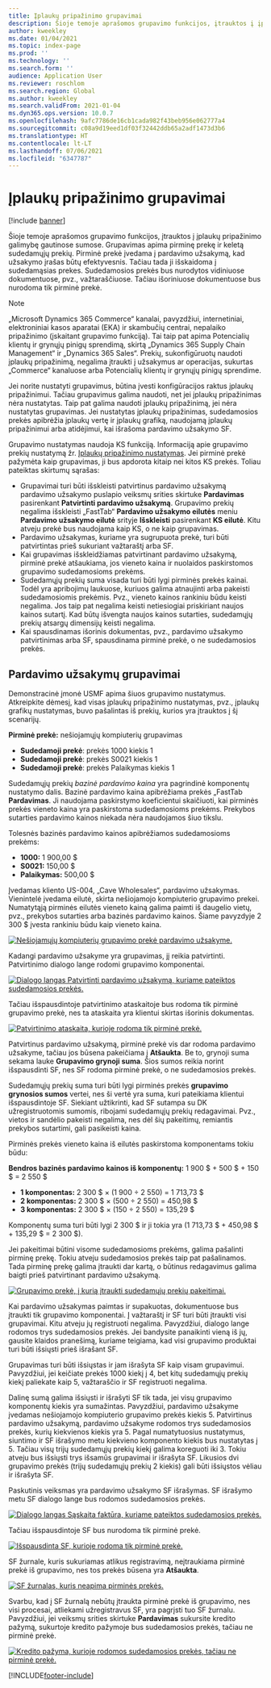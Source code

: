```yaml
---
title: Įplaukų pripažinimo grupavimai
description: Šioje temoje aprašomos grupavimo funkcijos, įtrauktos į įplaukų pripažinimo galimybę gautinose sumose. Grupavimas apima pirminę prekę ir keletą sudedamųjų prekių.
author: kweekley
ms.date: 01/04/2021
ms.topic: index-page
ms.prod: ''
ms.technology: ''
ms.search.form: ''
audience: Application User
ms.reviewer: roschlom
ms.search.region: Global
ms.author: kweekley
ms.search.validFrom: 2021-01-04
ms.dyn365.ops.version: 10.0.7
ms.openlocfilehash: 9afc7786de16cb1cada982f43beb956e062777a4
ms.sourcegitcommit: c08a9d19eed1df03f32442ddb65a2adf1473d3b6
ms.translationtype: HT
ms.contentlocale: lt-LT
ms.lasthandoff: 07/06/2021
ms.locfileid: "6347787"
---
```

# <a name="revenue-recognition-bundles"></a>Įplaukų pripažinimo grupavimai

[!include [banner](../includes/banner.md)]

Šioje temoje aprašomos grupavimo funkcijos, įtrauktos į įplaukų pripažinimo galimybę gautinose sumose. Grupavimas apima pirminę prekę ir keletą sudedamųjų prekių. Pirminė prekė įvedama į pardavimo užsakymą, kad užsakymo įrašas būtų efektyvesnis. Tačiau tada ji išskaidoma į sudedamąsias prekes. Sudedamosios prekės bus nurodytos vidiniuose dokumentuose, pvz., važtaraščiuose. Tačiau išoriniuose dokumentuose bus nurodoma tik pirminė prekė.

> [!NOTE]
> „Microsoft Dynamics 365 Commerce“ kanalai, pavyzdžiui, internetiniai, elektroniniai kasos aparatai (EKA) ir skambučių centrai, nepalaiko pripažinimo (įskaitant grupavimo funkciją). Tai taip pat apima Potencialių klientų ir grynųjų pinigų sprendimą, skirtą „Dynamics 365 Supply Chain Management“ ir „Dynamics 365 Sales“. Prekių, sukonfigūruotų naudoti įplaukų pripažinimą, negalima įtraukti į užsakymus ar operacijas, sukurtas „Commerce“ kanaluose arba Potencialių klientų ir grynųjų pinigų sprendime.

Jei norite nustatyti grupavimus, būtina įvesti konfigūracijos raktus įplaukų pripažinimui. Tačiau grupavimus galima naudoti, net jei įplaukų pripažinimas nėra nustatytas. Taip pat galima naudoti įplaukų pripažinimą, jei nėra nustatytas grupavimas. Jei nustatytas įplaukų pripažinimas, sudedamosios prekės apibrėžia įplaukų vertę ir įplaukų grafiką, naudojamą įplaukų pripažinimui arba atidėjimui, kai išrašoma pardavimo užsakymo SF.

Grupavimo nustatymas naudoja KS funkciją. Informaciją apie grupavimo prekių nustatymą žr. [Įplaukų pripažinimo nustatymas](revenue-recognition-setup.md). Jei pirminė prekė pažymėta kaip grupavimas, ji bus apdorota kitaip nei kitos KS prekės. Toliau pateiktas skirtumų sąrašas:

- Grupavimai turi būti išskleisti patvirtinus pardavimo užsakymą pardavimo užsakymo puslapio veiksmų srities skirtuke **Pardavimas** pasirenkant **Patvirtinti pardavimo užsakymą**. Grupavimo prekių negalima išskleisti „FastTab“ **Pardavimo užsakymo eilutės** meniu **Pardavimo užsakymo eilutė** srityje **Išskleisti** pasirenkant **KS eilutė**. Kitu atveju prekė bus naudojama kaip KS, o ne kaip grupavimas.
- Pardavimo užsakymas, kuriame yra sugrupuota prekė, turi būti patvirtintas prieš sukuriant važtaraštį arba SF.
- Kai grupavimas išskleidžiamas patvirtinant pardavimo užsakymą, pirminė prekė atšaukiama, jos vieneto kaina ir nuolaidos paskirstomos grupavimo sudedamosioms prekėms.
- Sudedamųjų prekių suma visada turi būti lygi pirminės prekės kainai. Todėl yra apribojimų laukuose, kuriuos galima atnaujinti arba pakeisti sudedamosiomis prekėmis. Pvz., vieneto kainos rankiniu būdu keisti negalima. Jos taip pat negalima keisti netiesiogiai priskiriant naujos kainos sutartį. Kad būtų išvengta naujos kainos sutarties, sudedamųjų prekių atsargų dimensijų keisti negalima.
- Kai spausdinamas išorinis dokumentas, pvz., pardavimo užsakymo patvirtinimas arba SF, spausdinama pirminė prekė, o ne sudedamosios prekės.

## <a name="bundles-on-sales-orders"></a>Pardavimo užsakymų grupavimai

Demonstracinė įmonė USMF apima šiuos grupavimo nustatymus. Atkreipkite dėmesį, kad visas įplaukų pripažinimo nustatymas, pvz., įplaukų grafikų nustatymas, buvo pašalintas iš prekių, kurios yra įtrauktos į šį scenarijų.

**Pirminė prekė:** nešiojamųjų kompiuterių grupavimas

- **Sudedamoji prekė**: prekės 1000 kiekis 1
- **Sudedamoji prekė**: prekės S0021 kiekis 1
- **Sudedamoji prekė**: prekės Palaikymas kiekis 1

Sudedamųjų prekių *bazinė pardavimo kaina* yra pagrindinė komponentų nustatymo dalis. Bazinė pardavimo kaina apibrėžiama prekės „FastTab **Pardavimas**. Ji naudojama paskirstymo koeficientui skaičiuoti, kai pirminės prekės vieneto kaina yra paskirstoma sudedamosioms prekėms. Prekybos sutarties pardavimo kainos niekada nėra naudojamos šiuo tikslu.

Tolesnės bazinės pardavimo kainos apibrėžiamos sudedamosioms prekėms:

- **1000:** 1 900,00 $
- **S0021:** 150,00 $
- **Palaikymas:** 500,00 $

Įvedamas kliento US-004, „Cave Wholesales“, pardavimo užsakymas. Vienintelė įvedama eilutė, skirta nešiojamojo kompiuterio grupavimo prekei. Numatytąją pirminės eilutės vieneto kainą galima paimti iš daugelio vietų, pvz., prekybos sutarties arba bazinės pardavimo kainos. Šiame pavyzdyje 2 300 $ įvesta rankiniu būdu kaip vieneto kaina.

[![Nešiojamųjų kompiuterių grupavimo prekė pardavimo užsakyme.](./media/bundle-01.png)](./media/bundle-01.png)

Kadangi pardavimo užsakyme yra grupavimas, jį reikia patvirtinti. Patvirtinimo dialogo lange rodomi grupavimo komponentai.

[![Dialogo langas Patvirtinti pardavimo užsakymą, kuriame pateiktos sudedamosios prekės.](./media/bundle-02.png)](./media/bundle-02.png)

Tačiau išspausdintoje patvirtinimo ataskaitoje bus rodoma tik pirminė grupavimo prekė, nes ta ataskaita yra klientui skirtas išorinis dokumentas.

[![Patvirtinimo ataskaita, kurioje rodoma tik pirminė prekė.](./media/bundle-03.png)](./media/bundle-03.png)

Patvirtinus pardavimo užsakymą, pirminė prekė vis dar rodoma pardavimo užsakyme, tačiau jos būsena pakeičiama į **Atšaukta**. Be to, grynoji suma sekama lauke **Grupavimo grynoji suma**. Šios sumos reikia norint išspausdinti SF, nes SF rodoma pirminė prekė, o ne sudedamosios prekės.

Sudedamųjų prekių suma turi būti lygi pirminės prekės **grupavimo grynosios sumos** vertei, nes ši vertė yra suma, kuri pateikiama klientui išspausdintoje SF. Siekiant užtikrinti, kad SF sutampa su DK užregistruotomis sumomis, ribojami sudedamųjų prekių redagavimai. Pvz., vietos ir sandėlio pakeisti negalima, nes dėl šių pakeitimų, remiantis prekybos sutartimi, gali pasikeisti kaina.

Pirminės prekės vieneto kaina iš eilutės paskirstoma komponentams tokiu būdu:

**Bendros bazinės pardavimo kainos iš komponentų:** 1 900 $ + 500 $ + 150 $ = 2 550 $

- **1 komponentas:** 2 300 $ × (1 900 ÷ 2 550) = 1 713,73 $
- **2 komponentas:** 2 300 $ × (500 ÷ 2 550) = 450,98 $
- **3 komponentas:** 2 300 $ × (150 ÷ 2 550) = 135,29 $

Komponentų suma turi būti lygi 2 300 $ ir ji tokia yra (1 713,73 $ + 450,98 $ + 135,29 $ = 2 300 $).

Jei pakeitimai būtini visome sudedamosioms prekėms, galima pašalinti pirminę prekę. Tokiu atveju sudedamosios prekės taip pat pašalinamos. Tada pirminę prekę galima įtraukti dar kartą, o būtinus redagavimus galima baigti prieš patvirtinant pardavimo užsakymą.

[![Grupavimo prekė, į kurią įtraukti sudedamųjų prekių pakeitimai.](./media/bundle-04.png)](./media/bundle-04.png)

Kai pardavimo užsakymas paimtas ir supakuotas, dokumentuose bus įtraukti tik grupavimo komponentai. Į važtaraštį ir SF turi būti įtraukti visi grupavimai. Kitu atveju jų registruoti negalima. Pavyzdžiui, dialogo lange rodomos trys sudedamosios prekės. Jei bandysite panaikinti vieną iš jų, gausite klaidos pranešimą, kuriame teigiama, kad visi grupavimo produktai turi būti išsiųsti prieš išrašant SF.

Grupavimas turi būti išsiųstas ir jam išrašyta SF kaip visam grupavimui. Pavyzdžiui, jei keičiate prekės 1000 kiekį į 4, bet kitų sudedamųjų prekių kiekį paliekate kaip 5, važtaraščio ir SF registruoti negalima.

Dalinę sumą galima išsiųsti ir išrašyti SF tik tada, jei visų grupavimo komponentų kiekis yra sumažintas. Pavyzdžiui, pardavimo užsakyme įvedamas nešiojamojo kompiuterio grupavimo prekės kiekis 5. Patvirtinus pardavimo užsakymą, pardavimo užsakyme rodomos trys sudedamosios prekės, kurių kiekvienos kiekis yra 5. Pagal numatytuosius nustatymus, siuntimo ir SF išrašymo metu kiekvieno komponento kiekis bus nustatytas į 5. Tačiau visų trijų sudedamųjų prekių kiekį galima koreguoti iki 3. Tokiu atveju bus išsiųsti trys išsamūs grupavimai ir išrašyta SF. Likusios dvi grupavimo prekės (trijų sudedamųjų prekių 2 kiekis) gali būti išsiųstos vėliau ir išrašyta SF.

Paskutinis veiksmas yra pardavimo užsakymo SF išrašymas. SF išrašymo metu SF dialogo lange bus rodomos sudedamosios prekės.

[![Dialogo langas Sąskaita faktūra, kuriame pateiktos sudedamosios prekės.](./media/bundle-06.png)](./media/bundle-06.png)

Tačiau išspausdintoje SF bus nurodoma tik pirminė prekė.
 
[![Išspausdinta SF, kurioje rodoma tik pirminė prekė.](./media/bundle-07.png)](./media/bundle-07.png)

SF žurnale, kuris sukuriamas atlikus registravimą, neįtraukiama pirminė prekė iš grupavimo, nes tos prekės būsena yra **Atšaukta**.

[![SF žurnalas, kuris neapima pirminės prekės.](./media/bundle-08.png)](./media/bundle-08.png)

Svarbu, kad į SF žurnalą nebūtų įtraukta pirminė prekė iš grupavimo, nes visi procesai, atliekami užregistravus SF, yra pagrįsti tuo SF žurnalu. Pavyzdžiui, jei veiksmų srities skirtuke **Pardavimas** sukursite kredito pažymą, sukurtoje kredito pažymoje bus sudedamosios prekės, tačiau ne pirminė prekė.

[![Kredito pažyma, kurioje rodomos sudedamosios prekės, tačiau ne pirminė prekė.](./media/bundle-09.png)](./media/bundle-09.png)


[!INCLUDE[footer-include](../../includes/footer-banner.md)]
